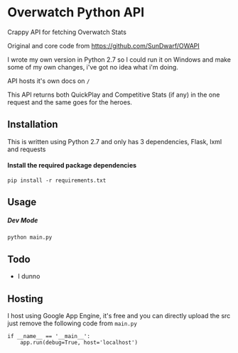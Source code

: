 # Overwatch Python API
Crappy API for fetching Overwatch Stats

Original and core code from https://github.com/SunDwarf/OWAPI

I wrote my own version in Python 2.7 so I could run it on Windows and make some of my own changes, i've got no idea what i'm doing.

API hosts it's own docs on `/`

This API returns both QuickPlay and Competitive Stats (if any) in the one request and the same goes for the heroes.

## Installation
This is written using Python 2.7 and only has 3 dependencies, Flask, lxml and requests

#### Install the required package dependencies
```pip install -r requirements.txt```

## Usage
##### Dev Mode
```python main.py```

## Todo
 * I dunno

## Hosting
I host using Google App Engine, it's free and you can directly upload the src just remove the following code from `main.py`
```
if __name__ == '__main__':
    app.run(debug=True, host='localhost')
```
